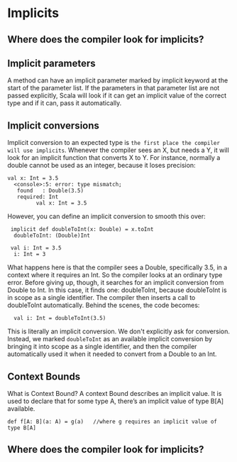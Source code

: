 # Implicits

## Where does the compiler look for implicits?

## Implicit parameters
A method can have an implicit parameter marked by implicit keyword at the start of the parameter list. If the parameters in that parameter list are not passed explicitly, Scala will look if it can get an implicit value of the correct type and if it can, pass it automatically.

## Implicit conversions
Implicit conversion to an expected type is `the first place the compiler will use implicits`. 
Whenever the compiler sees an X, but needs a Y, it will look for an implicit function that converts X to Y. 
For instance, normally a double cannot be used as an integer, because it loses precision:

 ```
 val x: Int = 3.5
   <console>:5: error: type mismatch;
    found   : Double(3.5)
    required: Int
          val x: Int = 3.5
 ```
However, you can define an implicit conversion to smooth this over:

```
 implicit def doubleToInt(x: Double) = x.toInt
  doubleToInt: (Double)Int
  
 val i: Int = 3.5
  i: Int = 3
```
What happens here is that the compiler sees a Double, specifically 3.5, in a context where it requires an Int. So the compiler looks at an ordinary type error. 
Before giving up, though, it searches for an implicit conversion from Double to Int. In this case, it finds one: doubleToInt, because doubleToInt is in scope as a single identifier. 
The compiler then inserts a call to doubleToInt automatically. Behind the scenes, the code becomes:
```  
  val i: Int = doubleToInt(3.5)
```
This is literally an implicit conversion. We don't explicitly ask for conversion. 
Instead, we marked `doubleToInt` as an available implicit conversion by bringing it into scope as a single identifier, and then the compiler automatically used it when it needed to convert from a Double to an Int.

## Context Bounds
What is Context Bound?
A context Bound describes an implicit value. It is used to declare that for some type A, there’s an implicit value of type B[A] available.

`def f[A: B](a: A) = g(a)   //where g requires an implicit value of type B[A]`

## Where does the compiler look for implicits?

